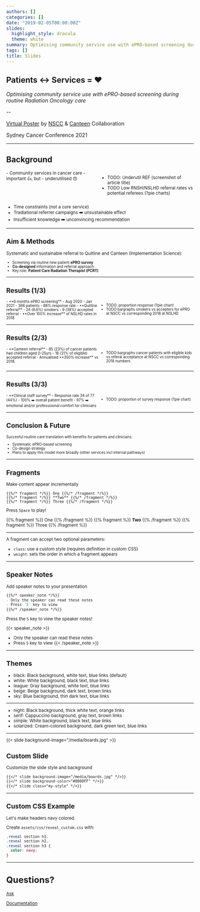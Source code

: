 ```yaml
---
authors: []
categories: []
date: "2019-02-05T00:00:00Z"
slides:
  highlight_style: dracula
  theme: white
summary: Optimising community service use with ePRO-based screening during routine Radiation Oncology care
tags: []
title: Slides
---
```


<link rel="stylesheet" href="reveal_custom.css">

## Patients ↔ Services  = ❤️

_Optimising community service use with ePRO-based screening during routine Radiation Oncology care_

--

[Virtual Poster]() by [NSCC]() & [Canteen]() Collaboration  

Sydney Cancer Conference 2021


---

## Background

<style>
.smaller-font{
  font-size:smaller;
  text-align:left;
}

.left-align-text{
  text-align:left;
}

.container{
    display: flex;
    
}
.col{
    flex: 1;
}
.spacer-top{
  margin-top:1em;
}

.spacer-bottom{
  margin-bottom:1em;
}

</style>

<div class="container smaller-font">

<div class="col" data-markdown>
- Community services in cancer care
  - important 👍, but
  - underutilised 😞

</div>

<div class="col r-stack">
<ul>  
<li class="fragment pointy">TODO: Underutil REF (screenshot of article title) </li>  
<li class="fragment pointy">TODO Low RNSH/NSLHD referral rates vs potential referees (?pie charts) </li>  
</ul>  
</div>

</div>

<div class="fragment smaller-font spacer-top">

- Time constraints (not a core service)
- Tradiational referrer campaigns ➡️ unsustainable effect
- Insufficient knowledge ➡️ unconvincing recommendation
 
<div> 

---

## Aim & Methods

<div class="left-align-text">

Systematic and sustainable referral to Quitline and Canteen (Implementation Science):

</div>

<div class="smaller-font"> 

- Screening via routine new patient **ePRO survey**
- **Co-designed** information and referral approach
- Key role: **Patient Care Radiation Therapist (PCRT)**

</div>

---

## Results (1/3)

<div class="container smaller-font spacer-bottom">

<div class="col" data-markdown>
- **6 months ePRO screening**
  - Aug 2020 - Jan 2021
  - 366 patients 
  - 88% response rate
- **Quitline referral**
  - 24 (6.6%) smokers
  - 9 (38%) accepted referral
  - **Over 100% increase** of NSLHD rates in 2018

</div>

<div class="col">
<ul>  
<li class="fragment pointy">TODO: proportion response (?pie chart) </li>  
<li class="fragment pointy">TODO bargraphs smokers vs accepters for ePRO at NSCC vs corresponding 2018 at NSLHD </li>  
</ul>  
</div>

</div>

---

## Results (2/3)

<div class="container smaller-font">

<div class="col" data-markdown>
- **Canteen referral**
  - 85 (23%) of cancer patients had children aged 0-25yrs
  - 18 (21% of eligible) accepted referral
  - Annualised **350% increase** vs 2018.

</div>

<div class="col">

<ul>  
<li class="fragment pointy">TODO bargraphs cancer patients with eligible kids vs referal acceptance at NSCC vs corresponding 2018 numbers </li>  
</ul>  
 
</div> 

</div>

---

## Results (3/3)

<div class="container smaller-font">

<div class="col" data-markdown>
- **Clinical staff survey**
  - Response rate 34 of 77 (44%)
  - 100% ➡️ overall patient benefit
  - 97% ➡️ emotional and/or professoional comfort for clinicians

</div>

<div class="col">

<ul>  
<li class="fragment pointy">TODO: proportion of survey response (?pie chart) </li>  
</ul> 
 
</div> 

</div>


---

## Conclusion & Future

<div class="smaller-font">

Succesful routine care translation with benefits for patients and clinicians:
- Systematic ePRO-based screening
- Co-design strategy
- Plans to apply this model more broadly (other services incl internal pathways)

</div>

---

## Fragments

Make content appear incrementally

```
{{%/* fragment */%}} One {{%/* /fragment */%}}
{{%/* fragment */%}} **Two** {{%/* /fragment */%}}
{{%/* fragment */%}} Three {{%/* /fragment */%}}
```

Press `Space` to play!

{{% fragment %}} One {{% /fragment %}}
{{% fragment %}} **Two** {{% /fragment %}}
{{% fragment %}} Three {{% /fragment %}}

---

A fragment can accept two optional parameters:

- `class`: use a custom style (requires definition in custom CSS)
- `weight`: sets the order in which a fragment appears

---

## Speaker Notes

Add speaker notes to your presentation

```markdown
{{%/* speaker_note */%}}
- Only the speaker can read these notes
- Press `S` key to view
{{%/* /speaker_note */%}}
```

Press the `S` key to view the speaker notes!

{{< speaker_note >}}
- Only the speaker can read these notes
- Press `S` key to view
{{< /speaker_note >}}

---

## Themes

- black: Black background, white text, blue links (default)
- white: White background, black text, blue links
- league: Gray background, white text, blue links
- beige: Beige background, dark text, brown links
- sky: Blue background, thin dark text, blue links

---

- night: Black background, thick white text, orange links
- serif: Cappuccino background, gray text, brown links
- simple: White background, black text, blue links
- solarized: Cream-colored background, dark green text, blue links

---

{{< slide background-image="/media/boards.jpg" >}}

## Custom Slide

Customize the slide style and background

```markdown
{{</* slide background-image="/media/boards.jpg" */>}}
{{</* slide background-color="#0000FF" */>}}
{{</* slide class="my-style" */>}}
```

---

## Custom CSS Example

Let's make headers navy colored.

Create `assets/css/reveal_custom.css` with:

```css
.reveal section h1,
.reveal section h2,
.reveal section h3 {
  color: navy;
}
```

---

# Questions?

[Ask](https://github.com/wowchemy/wowchemy-hugo-modules/discussions)

[Documentation](https://wowchemy.com/docs/managing-content/#create-slides)

